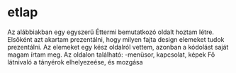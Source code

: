 # etlap
Az alábbiakban egy egyszerű Éttermi bemutatkozó oldalt hoztam létre.
Elsőként azt akartam prezentálni, hogy milyen fajta design elemeket tudok prezentálni.
Az elemeket egy kész oldalról vettem, azonban a kódolást saját magam írtam meg.
Az oldalon található:
-menüsor, kapcsolat, képek
Fő látnivaló a tányérok elhelyezeése, és mozgása

